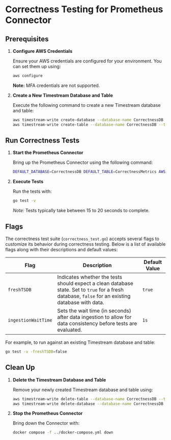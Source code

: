 # Correctness Testing for Prometheus Connector

## Prerequisites

1. **Configure AWS Credentials**

   Ensure your AWS credentials are configured for your environment. You can set them up using:
   ```bash
   aws configure
   ```

   **Note:** MFA credentials are not supported.

2. **Create a New Timestream Database and Table**

   Execute the following command to create a new Timestream database and table:
   ```bash
   aws timestream-write create-database --database-name CorrectnessDB --region <aws-region> && \
   aws timestream-write create-table --database-name CorrectnessDB --table-name CorrectnessMetrics --region <aws-region>
   ```

## Run Correctness Tests

1. **Start the Prometheus Connector**

   Bring up the Prometheus Connector using the following command:
   ```bash
   DEFAULT_DATABASE=CorrectnessDB DEFAULT_TABLE=CorrectnessMetrics AWS_REGION=<aws-region> docker compose -f ../docker-compose.yml up -d
   ```

2. **Execute Tests**

   Run the tests with:
   ```bash
   go test -v
   ```

   *Note:* Tests typically take between 15 to 20 seconds to complete.

## Flags

The correctness test suite (`correctness_test.go`) accepts several flags to customize its behavior during correctness testing. Below is a list of available flags along with their descriptions and default values:

| **Flag** | **Description** | **Default Value** |
|----------|----------------|-------------------|
| `freshTSDB` | Indicates whether the tests should expect a clean database state. Set to `true` for a fresh database, `false` for an existing database with data. | `true` |
| `ingestionWaitTime` | Sets the wait time (in seconds) after data ingestion to allow for data consistency before tests are evaluated. | `1s` |

For example, to run against an existing Timestream database and table:

   ```bash
   go test -v -freshTSDB=false
   ```

## Clean Up

1. **Delete the Timestream Database and Table**

   Remove your newly created Timestream database and table using:
   ```bash
   aws timestream-write delete-table --database-name CorrectnessDB --table-name CorrectnessMetrics --region <aws-region> && \
   aws timestream-write delete-database --database-name CorrectnessDB --region <aws-region>
   ```

2. **Stop the Prometheus Connector**

   Bring down the Connector with:
   ```bash
   docker compose -f ../docker-compose.yml down
   ```
